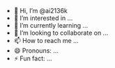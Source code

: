 - 👋 Hi, I’m @ai2136k
- 👀 I’m interested in ...
- 🌱 I’m currently learning ...
- 💞️ I’m looking to collaborate on ...
- 📫 How to reach me ...
- 😄 Pronouns: ...
- ⚡ Fun fact: ...

<!---
ai2136k/ai2136k is a ✨ special ✨ repository because its `README.md` (this file) appears on your GitHub profile.
You can click the Preview link to take a look at your changes.
--->
